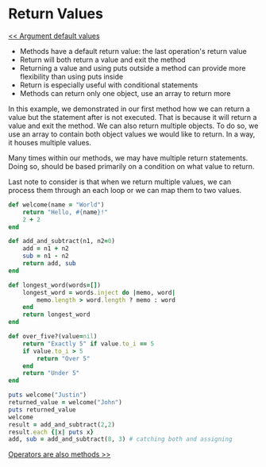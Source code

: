 Return Values
=============

[<< Argument default values](https://github.com/KLVTZ/Ruby-Essentials/blob/master/notes/Chapter_05:%20Methods/04.arguments_default_values.md)

- Methods have a default return value: the last operation's return value
- Return will both return a value and exit the method
- Returning a value and using puts outside a method can provide more flexibility
  than using puts inside
- Return is especially useful with conditional statements
- Methods can return only one object, use an array to return more

In this example, we demonstrated in our first method how we can return a value
but the statement after is not executed. That is because it will return a value
and exit the method. We can also return multiple objects. To do so, we use an
array to contain both object values we would like to return. In a way, it houses
multiple values.

Many times within our methods, we may have multiple return statements. Doing so,
should be based primarily on a condition on what value to return.

Last note to consider is that when we return multiple values, we can process
them through an each loop or we can map them to two values.

```ruby
def welcome(name = "World")
	return "Hello, #{name}!"
	2 + 2
end

def add_and_subtract(n1, n2=0)
	add = n1 + n2
	sub = n1 - n2
	return add, sub
end

def longest_word(words=[])
	longest_word = words.inject do |memo, word|
		memo.length > word.length ? memo : word
	end
	return longest_word
end

def over_five?(value=nil)
	return "Exactly 5" if value.to_i == 5
	if value.to_i > 5
		return "Over 5"
	end
	return "Under 5"
end

puts welcome("Justin")
returned_value = welcome("John")
puts returned_value
welcome
result = add_and_subtract(2,2)
result.each {|x| puts x}
add, sub = add_and_subtract(8, 3) # catching both and assigning
```

[Operators are also methods >>](https://github.com/KLVTZ/Ruby-Essentials/blob/master/notes/Chapter_05:%20Methods/06.operators_are_also_methods.md)
